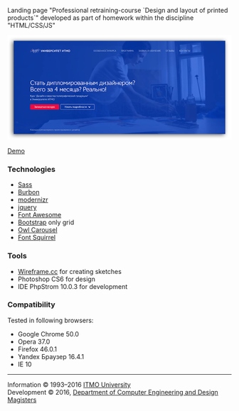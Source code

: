 
Landing page "Professional retraining-course \`Design and layout of printed products\`" developed as part of homework within the discipline "HTML/CSS/JS"

![](https://github.com/PavelShar/ITMO-landing/blob/103fb03a0a295b75409a437fe9a2c47ab86c44b2/landing.png?raw=true)

[Demo](https://pavelshar.github.io/ITMO-landing/)

### Technologies
- [Sass](http://sass-lang.com/)
- [Burbon](http://bourbon.io/)
- [modernizr](https://modernizr.com/)
- [jquery](https://jquery.com/)
- [Font Awesome](http://fontawesome.io/)
- [Bootstrap](http://getbootstrap.com/) only grid
- [Owl Carousel](https://github.com/OwlFonk/OwlCarousel)
- [Font Squirrel](https://www.fontsquirrel.com)

### Tools
- [Wireframe.cc](https://wireframe.cc) for creating sketches
- Photoshop CS6 for design
- IDE PhpStrom 10.0.3 for development

### Compatibility
Tested in following browsers:
- Google Chrome 50.0
- Opera 37.0
- Firefox 46.0.1
- Yandex Браузер 16.4.1
- IE 10

---
Information © 1993–2016 [ITMO University](http://en.ifmo.ru/en/)  
Development © 2016, [Department of Computer Engineering and Design Magisters](https://design.ifmo.ru/)  
